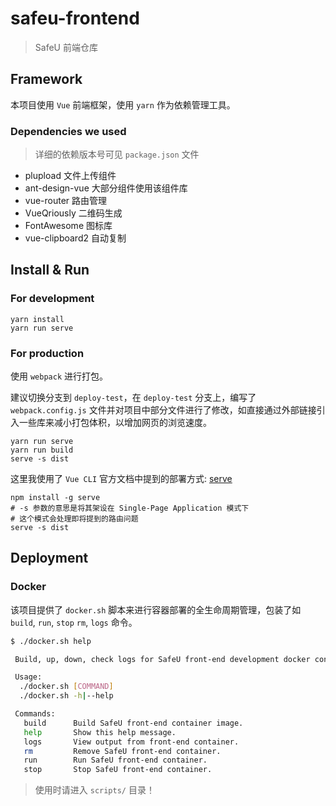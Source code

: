 # safeu-frontend
> SafeU 前端仓库

## Framework
本项目使用 `Vue` 前端框架，使用 `yarn` 作为依赖管理工具。

### Dependencies we used
> 详细的依赖版本号可见 `package.json` 文件

- plupload 文件上传组件
- ant-design-vue 大部分组件使用该组件库
- vue-router 路由管理
- VueQriously 二维码生成
- FontAwesome 图标库
- vue-clipboard2 自动复制

## Install & Run
### For development
```
yarn install
yarn run serve
```
### For production
使用 `webpack` 进行打包。

建议切换分支到 `deploy-test`，在 `deploy-test` 分支上，编写了 `webpack.config.js` 文件并对项目中部分文件进行了修改，如直接通过外部链接引入一些库来减小打包体积，以增加网页的浏览速度。

```
yarn run serve
yarn run build
serve -s dist
```

这里我使用了 `Vue CLI` 官方文档中提到的部署方式: [serve](https://cli.vuejs.org/zh/guide/deployment.html#%E9%80%9A%E7%94%A8%E6%8C%87%E5%8D%97)

```
npm install -g serve
# -s 参数的意思是将其架设在 Single-Page Application 模式下
# 这个模式会处理即将提到的路由问题
serve -s dist
```

## Deployment

### Docker

该项目提供了 `docker.sh` 脚本来进行容器部署的全生命周期管理，包装了如 `build`, `run`, `stop` `rm`, `logs` 命令。

```bash
$ ./docker.sh help

 Build, up, down, check logs for SafeU front-end development docker container.

 Usage:
  ./docker.sh [COMMAND]
  ./docker.sh -h|--help

 Commands:
   build      Build SafeU front-end container image.
   help       Show this help message.
   logs       View output from front-end container.
   rm         Remove SafeU front-end container.
   run        Run SafeU front-end container.
   stop       Stop SafeU front-end container.
```

> 使用时请进入 `scripts/` 目录！
